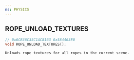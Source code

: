 ```yaml
---
ns: PHYSICS
---
```

## ROPE_UNLOAD_TEXTURES

```c
// 0x6CE36C35C1AC8163 0x584463E0
void ROPE_UNLOAD_TEXTURES();
```

```
Unloads rope textures for all ropes in the current scene.  
```

